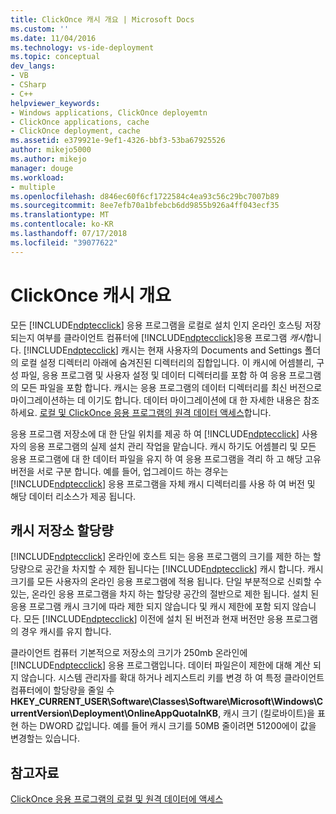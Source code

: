 ```yaml
---
title: ClickOnce 캐시 개요 | Microsoft Docs
ms.custom: ''
ms.date: 11/04/2016
ms.technology: vs-ide-deployment
ms.topic: conceptual
dev_langs:
- VB
- CSharp
- C++
helpviewer_keywords:
- Windows applications, ClickOnce deployemtn
- ClickOnce applications, cache
- ClickOnce deployment, cache
ms.assetid: e379921e-9ef1-4326-bbf3-53ba67925526
author: mikejo5000
ms.author: mikejo
manager: douge
ms.workload:
- multiple
ms.openlocfilehash: d846ec60f6cf1722584c4ea93c56c29bc7007b89
ms.sourcegitcommit: 8ee7efb70a1bfebcb6dd9855b926a4ff043ecf35
ms.translationtype: MT
ms.contentlocale: ko-KR
ms.lasthandoff: 07/17/2018
ms.locfileid: "39077622"
---
```

# <a name="clickonce-cache-overview"></a>ClickOnce 캐시 개요
모든 [!INCLUDE[ndptecclick](../deployment/includes/ndptecclick_md.md)] 응용 프로그램을 로컬로 설치 인지 온라인 호스팅 저장 되는지 여부를 클라이언트 컴퓨터에 [!INCLUDE[ndptecclick](../deployment/includes/ndptecclick_md.md)]응용 프로그램 *캐시*합니다. [!INCLUDE[ndptecclick](../deployment/includes/ndptecclick_md.md)] 캐시는 현재 사용자의 Documents and Settings 폴더의 로컬 설정 디렉터리 아래에 숨겨진된 디렉터리의 집합입니다. 이 캐시에 어셈블리, 구성 파일, 응용 프로그램 및 사용자 설정 및 데이터 디렉터리를 포함 하 여 응용 프로그램의 모든 파일을 포함 합니다. 캐시는 응용 프로그램의 데이터 디렉터리를 최신 버전으로 마이그레이션하는 데 이기도 합니다. 데이터 마이그레이션에 대 한 자세한 내용은 참조 하세요. [로컬 및 ClickOnce 응용 프로그램의 원격 데이터 액세스](../deployment/accessing-local-and-remote-data-in-clickonce-applications.md)합니다.  
  
 응용 프로그램 저장소에 대 한 단일 위치를 제공 하 여 [!INCLUDE[ndptecclick](../deployment/includes/ndptecclick_md.md)] 사용자의 응용 프로그램의 실제 설치 관리 작업을 맡습니다. 캐시 하기도 어셈블리 및 모든 응용 프로그램에 대 한 데이터 파일을 유지 하 여 응용 프로그램을 격리 하 고 해당 고유 버전을 서로 구분 합니다. 예를 들어, 업그레이드 하는 경우는 [!INCLUDE[ndptecclick](../deployment/includes/ndptecclick_md.md)] 응용 프로그램을 자체 캐시 디렉터리를 사용 하 여 버전 및 해당 데이터 리소스가 제공 됩니다.  
  
## <a name="cache-storage-quota"></a>캐시 저장소 할당량  
 [!INCLUDE[ndptecclick](../deployment/includes/ndptecclick_md.md)] 온라인에 호스트 되는 응용 프로그램의 크기를 제한 하는 할당량으로 공간을 차지할 수 제한 됩니다는 [!INCLUDE[ndptecclick](../deployment/includes/ndptecclick_md.md)] 캐시 합니다. 캐시 크기를 모든 사용자의 온라인 응용 프로그램에 적용 됩니다. 단일 부분적으로 신뢰할 수 있는, 온라인 응용 프로그램을 차지 하는 할당량 공간의 절반으로 제한 됩니다. 설치 된 응용 프로그램 캐시 크기에 따라 제한 되지 않습니다 및 캐시 제한에 포함 되지 않습니다. 모든 [!INCLUDE[ndptecclick](../deployment/includes/ndptecclick_md.md)] 이전에 설치 된 버전과 현재 버전만 응용 프로그램의 경우 캐시를 유지 합니다.  
  
 클라이언트 컴퓨터 기본적으로 저장소의 크기가 250mb 온라인에 [!INCLUDE[ndptecclick](../deployment/includes/ndptecclick_md.md)] 응용 프로그램입니다. 데이터 파일은이 제한에 대해 계산 되지 않습니다. 시스템 관리자를 확대 하거나 레지스트리 키를 변경 하 여 특정 클라이언트 컴퓨터에이 할당량을 줄일 수 **HKEY_CURRENT_USER\Software\Classes\Software\Microsoft\Windows\CurrentVersion\Deployment\OnlineAppQuotaInKB**, 캐시 크기 (킬로바이트)을 표현 하는 DWORD 값입니다. 예를 들어 캐시 크기를 50MB 줄이려면 51200에이 값을 변경할는 있습니다.  
  
## <a name="see-also"></a>참고자료  
 [ClickOnce 응용 프로그램의 로컬 및 원격 데이터에 액세스](../deployment/accessing-local-and-remote-data-in-clickonce-applications.md)